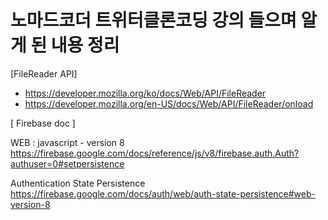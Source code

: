 # 노마드코더 트위터클론코딩 강의 들으며 알게 된 내용 정리

[FileReader API]

- https://developer.mozilla.org/ko/docs/Web/API/FileReader
- https://developer.mozilla.org/en-US/docs/Web/API/FileReader/onload

[ Firebase doc ]

WEB : javascript - version 8
https://firebase.google.com/docs/reference/js/v8/firebase.auth.Auth?authuser=0#setpersistence

Authentication State Persistence
https://firebase.google.com/docs/auth/web/auth-state-persistence#web-version-8
